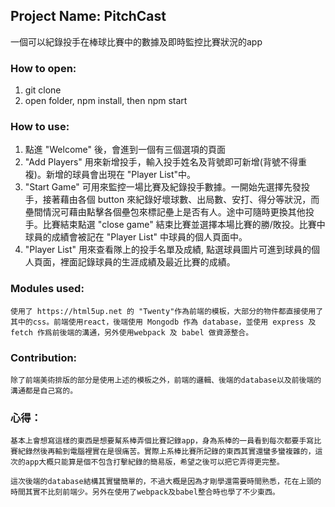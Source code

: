 ## Project Name: PitchCast
一個可以紀錄投手在棒球比賽中的數據及即時監控比賽狀況的app

### How to open:
1. git clone
2. open folder,  npm install, then npm start

### How to use:
1. 點進 "Welcome" 後，會進到一個有三個選項的頁面
2. "Add Players" 用來新增投手，輸入投手姓名及背號即可新增(背號不得重複)。新增的球員會出現在 "Player List"中。
3. "Start Game" 可用來監控一場比賽及紀錄投手數據。一開始先選擇先發投手，接著藉由各個 button 來紀錄好壞球數、出局數、安打、得分等狀況，而壘間情況可藉由點擊各個壘包來標記壘上是否有人。途中可隨時更換其他投手。比賽結束點選 "close game" 結束比賽並選擇本場比賽的勝/敗投。比賽中球員的成績會被記在 "Player List" 中球員的個人頁面中。
4. "Player List" 用來查看隊上的投手名單及成績, 點選球員圖片可進到球員的個人頁面，裡面記錄球員的生涯成績及最近比賽的成績。 

### Modules used:
    使用了 https://html5up.net 的 "Twenty"作為前端的模板，大部分的物件都直接使用了其中的css。前端使用react，後端使用 Mongodb 作為 database，並使用 express 及 fetch 作爲前後端的溝通，另外使用webpack 及 babel 做資源整合。

### Contribution:
    除了前端美術排版的部分是使用上述的模板之外，前端的邏輯、後端的database以及前後端的溝通都是自己寫的。

### 心得：
    基本上會想寫這樣的東西是想要幫系棒弄個比賽記錄app，身為系棒的一員看到每次都要手寫比賽紀錄然後再輸到電腦裡實在是很痛苦。實際上系棒比賽所記錄的東西其實還蠻多蠻複雜的，這次的app大概只能算是個不包含打擊紀錄的簡易版，希望之後可以把它弄得更完整。

    這次後端的database結構其實蠻簡單的，不過大概是因為才剛學還需要時間熟悉，花在上頭的時間其實不比刻前端少。另外在使用了webpack及babel整合時也學了不少東西。
